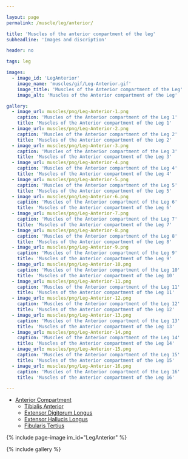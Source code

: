 ```yaml
---

layout: page
permalink: /muscle/leg/anterior/

title: 'Muscles of the anterior compartment of the leg'
subheadline: 'Images and discription'

header: no

tags: leg

images:
  - image_id: 'LegAnterior'
    image_name: 'muscles/gif/Leg-Anterior.gif'
    image_title: 'Muscles of the Anterior compartment of the Leg'
    image_alt: 'Muscles of the Anterior compartment of the Leg' 

gallery:
  - image_url: muscles/png/Leg-Anterior-1.png
    caption: 'Muscles of the Anterior compartment of the Leg 1'
    title: 'Muscles of the Anterior compartment of the Leg 1'
  - image_url: muscles/png/Leg-Anterior-2.png
    caption: 'Muscles of the Anterior compartment of the Leg 2'
    title: 'Muscles of the Anterior compartment of the Leg 2'
  - image_url: muscles/png/Leg-Anterior-3.png
    caption: 'Muscles of the Anterior compartment of the Leg 3'
    title: 'Muscles of the Anterior compartment of the Leg 3'
  - image_url: muscles/png/Leg-Anterior-4.png
    caption: 'Muscles of the Anterior compartment of the Leg 4'
    title: 'Muscles of the Anterior compartment of the Leg 4'
  - image_url: muscles/png/Leg-Anterior-5.png
    caption: 'Muscles of the Anterior compartment of the Leg 5'
    title: 'Muscles of the Anterior compartment of the Leg 5'
  - image_url: muscles/png/Leg-Anterior-6.png
    caption: 'Muscles of the Anterior compartment of the Leg 6'
    title: 'Muscles of the Anterior compartment of the Leg 6'
  - image_url: muscles/png/Leg-Anterior-7.png
    caption: 'Muscles of the Anterior compartment of the Leg 7'
    title: 'Muscles of the Anterior compartment of the Leg 7'
  - image_url: muscles/png/Leg-Anterior-8.png
    caption: 'Muscles of the Anterior compartment of the Leg 8'
    title: 'Muscles of the Anterior compartment of the Leg 8'
  - image_url: muscles/png/Leg-Anterior-9.png
    caption: 'Muscles of the Anterior compartment of the Leg 9'
    title: 'Muscles of the Anterior compartment of the Leg 9'
  - image_url: muscles/png/Leg-Anterior-10.png
    caption: 'Muscles of the Anterior compartment of the Leg 10'
    title: 'Muscles of the Anterior compartment of the Leg 10'
  - image_url: muscles/png/Leg-Anterior-11.png
    caption: 'Muscles of the Anterior compartment of the Leg 11'
    title: 'Muscles of the Anterior compartment of the Leg 11'
  - image_url: muscles/png/Leg-Anterior-12.png
    caption: 'Muscles of the Anterior compartment of the Leg 12'
    title: 'Muscles of the Anterior compartment of the Leg 12'
  - image_url: muscles/png/Leg-Anterior-13.png
    caption: 'Muscles of the Anterior compartment of the Leg 13'
    title: 'Muscles of the Anterior compartment of the Leg 13'
  - image_url: muscles/png/Leg-Anterior-14.png
    caption: 'Muscles of the Anterior compartment of the Leg 14'
    title: 'Muscles of the Anterior compartment of the Leg 14'
  - image_url: muscles/png/Leg-Anterior-15.png
    caption: 'Muscles of the Anterior compartment of the Leg 15'
    title: 'Muscles of the Anterior compartment of the Leg 15'
  - image_url: muscles/png/Leg-Anterior-16.png
    caption: 'Muscles of the Anterior compartment of the Leg 16'
    title: 'Muscles of the Anterior compartment of the Leg 16'

---
```


- [Anterior Compartment](/muscle/leg/anterior)
  - [Tibialis Anterior](/muscle/leg/tibialisanterior/)
  - [Extensor Digitorum Longus](/muscle/leg/extensordigitorumlongus/)
  - [Extensor Hallucis Longus](/muscle/leg/extensorhallucislongus/)
  - [Fibularis Tertius](/muscle/leg/fibularistertius/)

{% include page-image im_id="LegAnterior" %}

{% include gallery %}